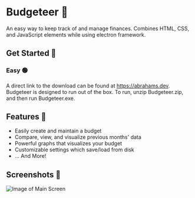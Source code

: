# Budgeteer 💸

An easy way to keep track of and manage finances.
Combines HTML, CSS, and JavaScript elements while using electron framework.

## Get Started 🔰
### Easy 🟢
A direct link to the download can be found at https://abrahams.dev.
Budgeteer is designed to run out of the box. To run, unzip Budgeteer.zip, and then run Budgeteer.exe.

## Features 📃
* Easily create and maintain a budget
* Compare, view, and visualize previous months' data
* Powerful graphs that visualizes your budget
* Customizable settings which save/load from disk
* ... And More!

## Screenshots 📸
![Image of Main Screen](https://abrahams.dev/images/gallery/budgteermain.png)
